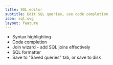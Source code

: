 ```yaml
---
title: SQL editor
subtitle: Edit SQL queries, use code completion
icon: sql.svg
layout: feature
---
```


- Syntax highlighting
- Code completion
- Join wizard - add SQL joins effectively
- SQL formatter
- Save to "Saved queries" tab, or save to disk

